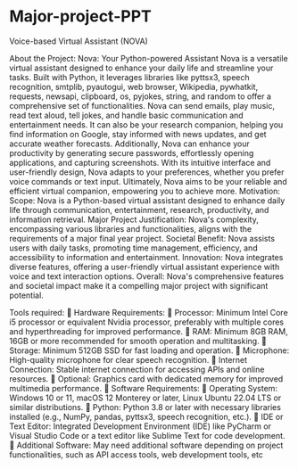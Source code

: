 # Major-project-PPT
Voice-based Virtual Assistant (NOVA)

About the Project:
Nova: Your Python-powered Assistant
Nova is a versatile virtual assistant designed to enhance your daily life and streamline 
your tasks. Built with Python, it leverages libraries like pyttsx3, speech recognition, 
smtplib, pyautogui, web browser, Wikipedia, pywhatkit, requests, newsapi, clipboard, 
os, pyjokes, string, and random to offer a comprehensive set of functionalities.
Nova can send emails, play music, read text aloud, tell jokes, and handle basic 
communication and entertainment needs. It can also be your research companion, 
helping you find information on Google, stay informed with news updates, and get 
accurate weather forecasts. Additionally, Nova can enhance your productivity by 
generating secure passwords, effortlessly opening applications, and capturing 
screenshots.
With its intuitive interface and user-friendly design, Nova adapts to your preferences, 
whether you prefer voice commands or text input. Ultimately, Nova aims to be your 
reliable and efficient virtual companion, empowering you to achieve more.
Motivation:
Scope: Nova is a Python-based virtual assistant designed to enhance daily life through 
communication, entertainment, research, productivity, and information retrieval.
Major Project Justification: Nova's complexity, encompassing various libraries and 
functionalities, aligns with the requirements of a major final year project.
Societal Benefit: Nova assists users with daily tasks, promoting time management, 
efficiency, and accessibility to information and entertainment.
Innovation: Nova integrates diverse features, offering a user-friendly virtual assistant 
experience with voice and text interaction options.
Overall: Nova's comprehensive features and societal impact make it a compelling major 
project with significant potential.

Tools required:
 Hardware Requirements:
 Processor: Minimum Intel Core i5 processor or equivalent Nvidia processor, 
preferably with multiple cores and hyperthreading for improved performance.
 RAM: Minimum 8GB RAM, 16GB or more recommended for smooth 
operation and multitasking.
 Storage: Minimum 512GB SSD for fast loading and operation.
 Microphone: High-quality microphone for clear speech recognition.
 Internet Connection: Stable internet connection for accessing APIs and 
online resources.
 Optional: Graphics card with dedicated memory for improved multimedia
performance.
 Software Requirements:
 Operating System: Windows 10 or 11, macOS 12 Monterey or later, Linux 
Ubuntu 22.04 LTS or similar distributions.
 Python: Python 3.8 or later with necessary libraries installed (e.g., NumPy, 
pandas, pyttsx3, speech recognition, etc.).
 IDE or Text Editor: Integrated Development Environment (IDE) like 
PyCharm or Visual Studio Code or a text editor like Sublime Text for code 
development.
 Additional Software: May need additional software depending on project 
functionalities, such as API access tools, web development tools, etc
